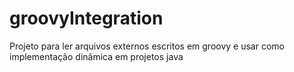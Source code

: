 # groovyIntegration
Projeto para ler arquivos externos escritos em groovy e usar como implementação dinâmica em projetos java
